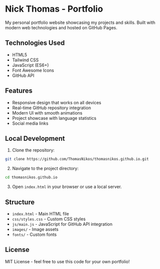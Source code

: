 # Nick Thomas - Portfolio

My personal portfolio website showcasing my projects and skills. Built with modern web technologies and hosted on GitHub Pages.

## Technologies Used

- HTML5
- Tailwind CSS
- JavaScript (ES6+)
- Font Awesome Icons
- GitHub API

## Features

- Responsive design that works on all devices
- Real-time GitHub repository integration
- Modern UI with smooth animations
- Project showcase with language statistics
- Social media links

## Local Development

1. Clone the repository:
```bash
git clone https://github.com/ThomasNikos/thomasnikos.github.io.git
```

2. Navigate to the project directory:
```bash
cd thomasnikos.github.io
```

3. Open `index.html` in your browser or use a local server.

## Structure

- `index.html` - Main HTML file
- `css/styles.css` - Custom CSS styles
- `js/main.js` - JavaScript for GitHub API integration
- `images/` - Image assets
- `fonts/` - Custom fonts

## License

MIT License - feel free to use this code for your own portfolio!
